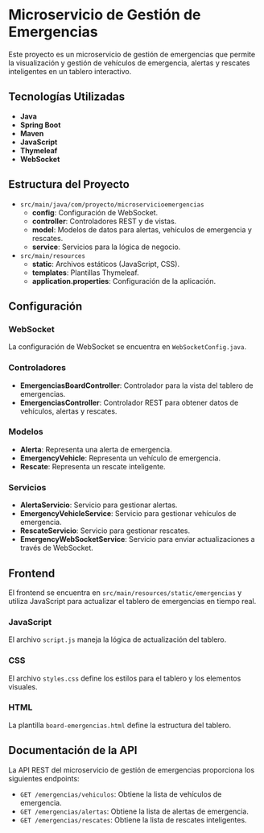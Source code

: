 # Microservicio de Gestión de Emergencias

Este proyecto es un microservicio de gestión de emergencias que permite la visualización y gestión de vehículos de emergencia, alertas y rescates inteligentes en un tablero interactivo.

## Tecnologías Utilizadas

- **Java**
- **Spring Boot**
- **Maven**
- **JavaScript**
- **Thymeleaf**
- **WebSocket**

## Estructura del Proyecto

- `src/main/java/com/proyecto/microservicioemergencias`
  - **config**: Configuración de WebSocket.
  - **controller**: Controladores REST y de vistas.
  - **model**: Modelos de datos para alertas, vehículos de emergencia y rescates.
  - **service**: Servicios para la lógica de negocio.
- `src/main/resources`
  - **static**: Archivos estáticos (JavaScript, CSS).
  - **templates**: Plantillas Thymeleaf.
  - **application.properties**: Configuración de la aplicación.

## Configuración

### WebSocket

La configuración de WebSocket se encuentra en `WebSocketConfig.java`.

### Controladores

- **EmergenciasBoardController**: Controlador para la vista del tablero de emergencias.
- **EmergenciasController**: Controlador REST para obtener datos de vehículos, alertas y rescates.

### Modelos

- **Alerta**: Representa una alerta de emergencia.
- **EmergencyVehicle**: Representa un vehículo de emergencia.
- **Rescate**: Representa un rescate inteligente.

### Servicios

- **AlertaServicio**: Servicio para gestionar alertas.
- **EmergencyVehicleService**: Servicio para gestionar vehículos de emergencia.
- **RescateServicio**: Servicio para gestionar rescates.
- **EmergencyWebSocketService**: Servicio para enviar actualizaciones a través de WebSocket.

## Frontend

El frontend se encuentra en `src/main/resources/static/emergencias` y utiliza JavaScript para actualizar el tablero de emergencias en tiempo real.

### JavaScript

El archivo `script.js` maneja la lógica de actualización del tablero.

### CSS

El archivo `styles.css` define los estilos para el tablero y los elementos visuales.

### HTML

La plantilla `board-emergencias.html` define la estructura del tablero.

## Documentación de la API

La API REST del microservicio de gestión de emergencias proporciona los siguientes endpoints:

- `GET /emergencias/vehiculos`: Obtiene la lista de vehículos de emergencia.
- `GET /emergencias/alertas`: Obtiene la lista de alertas de emergencia.
- `GET /emergencias/rescates`: Obtiene la lista de rescates inteligentes.
